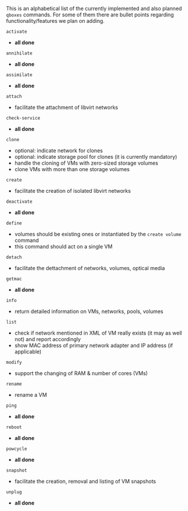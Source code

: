 This is an alphabetical list of the currently implemented and also planned `qboxes` commands. For some of them there are bullet points regarding functionality/features we plan on adding.

`activate`
* __all done__

`annihilate`
* __all done__

`assimilate`
* __all done__

`attach`
* facilitate the attachment of libvirt networks

`check-service`
* __all done__

`clone`
* optional: indicate network for clones
* optional: indicate storage pool for clones (it is currently mandatory)
* handle the cloning of VMs with zero-sized storage volumes
* clone VMs with more than one storage volumes

`create`
* facilitate the creation of isolated libvirt networks

`deactivate`
* __all done__

`define`
* volumes should be existing ones or instantiated by the `create volume` command
* this command should act on a single VM

`detach`
* facilitate the dettachment of networks, volumes, optical media

`getmac`
* __all done__

`info`
* return detailed information on VMs, networks, pools, volumes

`list`
* check if network mentioned in XML of VM really exists (it may as well not) and report accordingly
* show MAC address of primary network adapter and IP address (if applicable)

`modify`
* support the changing of RAM & number of cores (VMs)

`rename`
* rename a VM

`ping`
* __all done__

`reboot`
* __all done__

`powcycle`
* __all done__

`snapshot`
* facilitate the creation, removal and listing of VM snapshots

`unplug`
* __all done__
